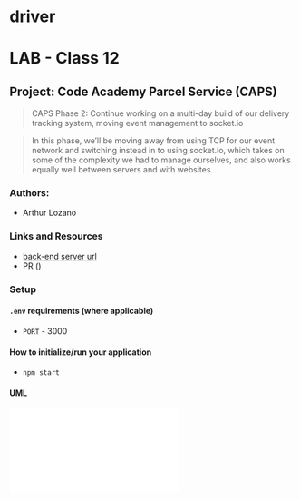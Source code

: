 # driver

# LAB - Class 12

## Project: Code Academy Parcel Service (CAPS)

> CAPS Phase 2: Continue working on a multi-day build of our delivery tracking system, moving event management to socket.io

> In this phase, we’ll be moving away from using TCP for our event network and switching instead in to using socket.io, which takes on some of the complexity we had to manage ourselves, and also works equally well between servers and with websites.



### Authors:
- Arthur Lozano


### Links and Resources

- [back-end server url](http://localhost:3000)
- PR ()

### Setup

#### `.env` requirements (where applicable)

- `PORT` - 3000


#### How to initialize/run your application 

- `npm start`

#### UML

![UML](./assets/lab12.pdf)